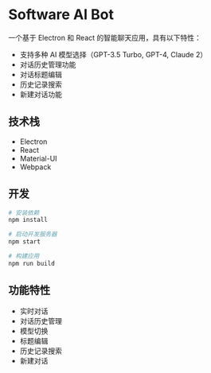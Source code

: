 # Software AI Bot

一个基于 Electron 和 React 的智能聊天应用，具有以下特性：

- 支持多种 AI 模型选择（GPT-3.5 Turbo, GPT-4, Claude 2）
- 对话历史管理功能
- 对话标题编辑
- 历史记录搜索
- 新建对话功能

## 技术栈

- Electron
- React
- Material-UI
- Webpack

## 开发

```bash
# 安装依赖
npm install

# 启动开发服务器
npm start

# 构建应用
npm run build
```

## 功能特性

- 实时对话
- 对话历史管理
- 模型切换
- 标题编辑
- 历史记录搜索
- 新建对话 